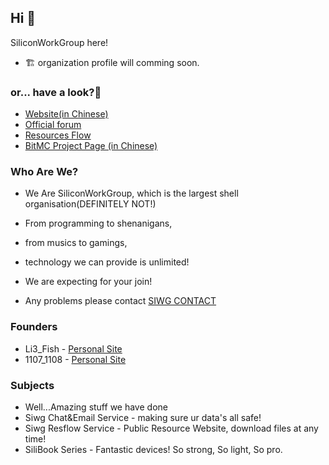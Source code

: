 ## Hi 👋
SiliconWorkGroup here!
- 🏗 organization profile will comming soon.
### or... have a look?🥳
- [Website(in Chinese)](https://www.siwg.top/)
- [Official forum](https://bbs.siwg.top/)
- [Resources Flow](https://resflow.siwg.top/)
- [BitMC Project Page (in Chinese)](https://www.siwg.top/bitmc.html)
### Who Are We?
- We Are SiliconWorkGroup, which is the largest shell organisation(DEFINITELY NOT!)
- From programming to shenanigans,
- from musics to gamings, 
- technology we can provide is unlimited!

- We are expecting for your join!
- Any problems please contact [SIWG CONTACT](mailto:contact@siwg.top)
### Founders
- Li3_Fish  - [Personal Site](https://aqua.siwg.top/)
- 1107_1108 - [Personal Site](https://1107.siwg.top/)
### Subjects
- Well...Amazing stuff we have done
- Siwg Chat&Email Service - making sure ur data's all safe!
- Siwg Resflow Service - Public Resource Website, download files at any time!
- SiliBook Series - Fantastic devices! So strong, So light, So pro.


<!--

**Here are some ideas to get you started:**

🙋‍♀️ A short introduction - what is your organization all about?
🌈 Contribution guidelines - how can the community get involved?
👩‍💻 Useful resources - where can the community find your docs? Is there anything else the community should know?
🍿 Fun facts - what does your team eat for breakfast?
🧙 Remember, you can do mighty things with the power of [Markdown](https://docs.github.com/github/writing-on-github/getting-started-with-writing-and-formatting-on-github/basic-writing-and-formatting-syntax)
-->
